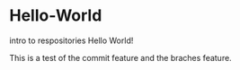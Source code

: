 # Hello-World
intro to respositories
Hello World!

This is a test of the commit feature and the braches feature.
